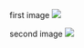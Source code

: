 




first image 
![](../../../z/aharo24_108.png)



second image
![](../../../z/Screenshot%202023-01-11%20at%205.01.05%20PM.png)





